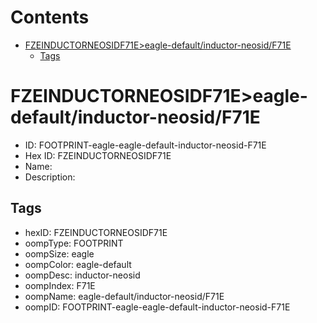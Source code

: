 



Contents
========

* [FZEINDUCTORNEOSIDF71E>eagle-default/inductor-neosid/F71E](#fzeinductorneosidf71eeagle-defaultinductor-neosidf71e)
	* [Tags](#tags)

# FZEINDUCTORNEOSIDF71E>eagle-default/inductor-neosid/F71E

- ID: FOOTPRINT-eagle-eagle-default-inductor-neosid-F71E
- Hex ID: FZEINDUCTORNEOSIDF71E
- Name: 
- Description: 

## Tags

- hexID: FZEINDUCTORNEOSIDF71E
- oompType: FOOTPRINT
- oompSize: eagle
- oompColor: eagle-default
- oompDesc: inductor-neosid
- oompIndex: F71E
- oompName: eagle-default/inductor-neosid/F71E
- oompID: FOOTPRINT-eagle-eagle-default-inductor-neosid-F71E
